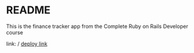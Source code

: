# README

This is the finance tracker app from the Complete Ruby on Rails Developer course

link: /
[deploy link](https://finance-tracker-catalan.herokuapp.com)

